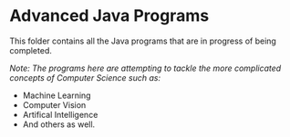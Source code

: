 # Advanced Java Programs

This folder contains all the Java programs that are in progress of being completed.

_Note: The programs here are attempting to tackle the more complicated concepts of Computer Science such as:_
- Machine Learning
- Computer Vision 
- Artifical Intelligence
- And others as well.
